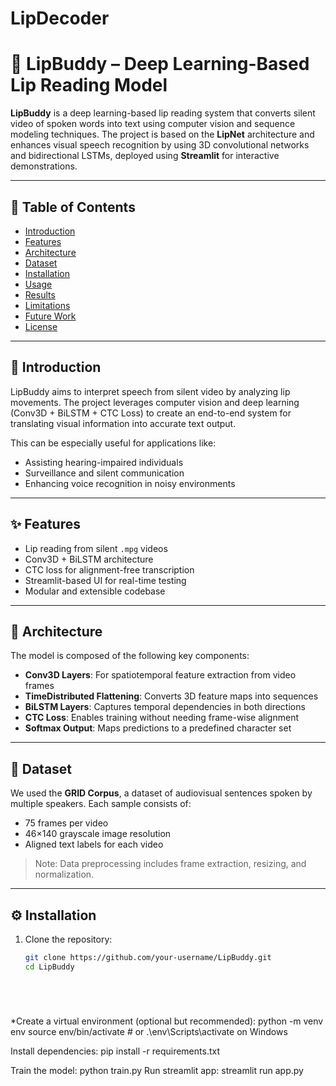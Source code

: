 # LipDecoder



# 💬 LipBuddy – Deep Learning-Based Lip Reading Model

**LipBuddy** is a deep learning-based lip reading system that converts silent video of spoken words into text using computer vision and sequence modeling techniques. The project is based on the **LipNet** architecture and enhances visual speech recognition by using 3D convolutional networks and bidirectional LSTMs, deployed using **Streamlit** for interactive demonstrations.

---

## 📜 Table of Contents

- [Introduction](#introduction)
- [Features](#features)
- [Architecture](#architecture)
- [Dataset](#dataset)
- [Installation](#installation)
- [Usage](#usage)
- [Results](#results)
- [Limitations](#limitations)
- [Future Work](#future-work)
- [License](#license)

---

## 🧠 Introduction

LipBuddy aims to interpret speech from silent video by analyzing lip movements. The project leverages computer vision and deep learning (Conv3D + BiLSTM + CTC Loss) to create an end-to-end system for translating visual information into accurate text output.

This can be especially useful for applications like:
- Assisting hearing-impaired individuals
- Surveillance and silent communication
- Enhancing voice recognition in noisy environments

---

## ✨ Features

- Lip reading from silent `.mpg` videos
- Conv3D + BiLSTM architecture
- CTC loss for alignment-free transcription
- Streamlit-based UI for real-time testing
- Modular and extensible codebase

---

## 🧱 Architecture

The model is composed of the following key components:

- **Conv3D Layers**: For spatiotemporal feature extraction from video frames
- **TimeDistributed Flattening**: Converts 3D feature maps into sequences
- **BiLSTM Layers**: Captures temporal dependencies in both directions
- **CTC Loss**: Enables training without needing frame-wise alignment
- **Softmax Output**: Maps predictions to a predefined character set

---

## 📁 Dataset

We used the **GRID Corpus**, a dataset of audiovisual sentences spoken by multiple speakers. Each sample consists of:

- 75 frames per video
- 46×140 grayscale image resolution
- Aligned text labels for each video

> Note: Data preprocessing includes frame extraction, resizing, and normalization.

---

## ⚙️ Installation

1. Clone the repository:
   ```bash
   git clone https://github.com/your-username/LipBuddy.git
   cd LipBuddy






*Create a virtual environment (optional but recommended):
python -m venv env
source env/bin/activate  # or .\env\Scripts\activate on Windows




Install dependencies:
pip install -r requirements.txt




Train the model: python train.py
Run streamlit app: streamlit run app.py

